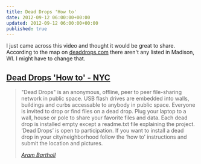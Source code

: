 ```yaml
---
title: Dead Drops 'How to'
date: 2012-09-12 06:00:00+00:00
updated: 2012-09-12 06:00:00+00:00
published: true
---
```


I just came across this video and thought it would be great to share. According to the map on [deaddrops.com](https://deaddrops.com/) there aren't any listed in Madison, WI. I might have to change that.

## [Dead Drops 'How to' - NYC](http://vimeo.com/16620712) 

> "Dead Drops" is an anonymous, offline, peer to peer file-sharing network in public space. USB flash drives are embedded into walls, buildings and curbs accessable to anybody in public space. Everyone is invited to drop or find files on a dead drop. Plug your laptop to a wall, house or pole to share your favorite files and data. Each dead drop is installed empty except a readme.txt file explaining the project. ‘Dead Drops’ is open to participation. If you want to install a dead drop in your city/neighborhood follow the ‘how to’ instructions and submit the location and pictures.
>
> <cite>[Aram Bartholl](https://vimeo.com/agoasi)</cite>

